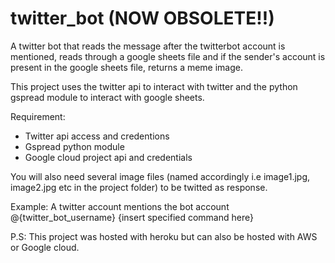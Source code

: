 # twitter_bot (NOW OBSOLETE!!)
A twitter bot that reads the message after the twitterbot account is mentioned, reads through a google sheets file and if the sender's account is present in the google sheets file, returns a meme image.

This project uses the twitter api to interact with twitter and the python gspread module to interact with google sheets.

Requirement:
  - Twitter api access and credentions
  - Gspread python module
  - Google cloud project api and credentials
  
You will also need several image files (named accordingly i.e image1.jpg, image2.jpg etc in the project folder) to be twitted as response.
  
Example:
A twitter account mentions the bot account @{twitter_bot_username} {insert specified command here}


P.S: This project was hosted with heroku but can also be hosted with AWS or Google cloud.
